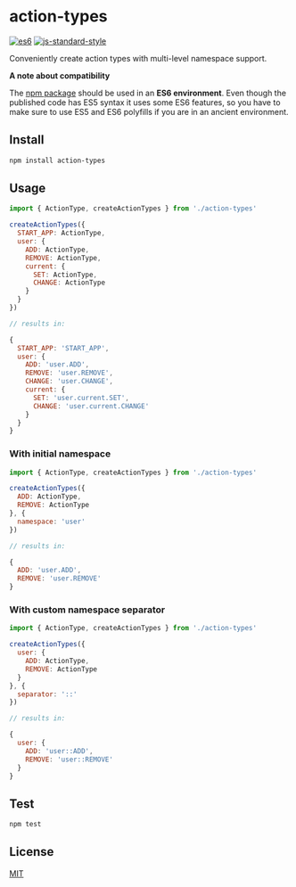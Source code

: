 # action-types

[![es6](https://camo.githubusercontent.com/d25414161ebfbbdd0f69a4a3e6a188a76ae2e82a/68747470733a2f2f696d672e736869656c64732e696f2f62616467652f65732d362d627269676874677265656e2e737667)](https://babeljs.io/docs/usage/polyfill/)
[![js-standard-style](https://img.shields.io/badge/code%20style-standard-brightgreen.svg?style=flat)](https://github.com/feross/standard)

Conveniently create action types with multi-level namespace support.

**A note about compatibility**

The [npm package](https://www.npmjs.com/package/action-types) should be used in
an **ES6 environment**. Even though the published code has ES5 syntax it uses
some ES6 features, so you have to make sure to use ES5 and ES6 polyfills if you
are in an ancient environment.

## Install

```sh
npm install action-types
```

## Usage

```javascript
import { ActionType, createActionTypes } from './action-types'

createActionTypes({
  START_APP: ActionType,
  user: {
    ADD: ActionType,
    REMOVE: ActionType,
    current: {
      SET: ActionType,
      CHANGE: ActionType
    }
  }
})

// results in:

{
  START_APP: 'START_APP',
  user: {
    ADD: 'user.ADD',
    REMOVE: 'user.REMOVE',
    CHANGE: 'user.CHANGE',
    current: {
      SET: 'user.current.SET',
      CHANGE: 'user.current.CHANGE'
    }
  }
}
```

### With initial namespace

```javascript
import { ActionType, createActionTypes } from './action-types'

createActionTypes({
  ADD: ActionType,
  REMOVE: ActionType
}, {
  namespace: 'user'
})

// results in:

{
  ADD: 'user.ADD',
  REMOVE: 'user.REMOVE'
}
```

### With custom namespace separator

```javascript
import { ActionType, createActionTypes } from './action-types'

createActionTypes({
  user: {
    ADD: ActionType,
    REMOVE: ActionType
  }
}, {
  separator: '::'
})

// results in:

{
  user: {
    ADD: 'user::ADD',
    REMOVE: 'user::REMOVE'
  }
}
```

## Test

```sh
npm test
```

## License

[MIT](LICENSE)


